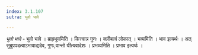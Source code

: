 ```yaml
---
index: 3.1.107
sutra: भुवो भावे

---
```

_भुवो भावे_ - भुवो भावे । ब्राहृभूयमिति । कित्त्वान्न गुणः । क्लीबत्वं लोकात् । भव्यमिति । भाव इत्यर्थः । अत् सुबुपपदत्वाऽभावाद्यदेव, गुणः,वान्तो यी॑त्यवादेशः । प्रभव्यमिति । प्रभाव इत्यर्थः ।